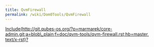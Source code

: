 ```yaml
---
title: QvmFirewall
permalink: /wiki/Dom0Tools/QvmFirewall
---
```


[Include(http://git.qubes-os.org/?p=marmarek/core-admin.git;a=blob\_plain;f=doc/qvm-tools/qvm-firewall.rst;hb=master, text/x-rst)?](/wiki/Dom0Tools/Include(http%3A/git.qubes-os.org?p=marmarek/core-admin.git;a=blob_plain;f=doc/qvm-tools/qvm-firewall.rst;hb=master,%20text/x-rst))
